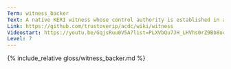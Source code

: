 ```yaml
---
Term: witness_backer
Text: A native KERI witness whose control authority is established in a KEL
Link: https://github.com/trustoverip/acdc/wiki/witness
Videostart: https://youtu.be/GqjsRuu0V5A?list=PLXVbQu7JH_LHVhs0rZ9Bb8ocyKlPljkaG&t=27m55s
Level: 7
---
```


{% include_relative gloss/witness_backer.md %}
